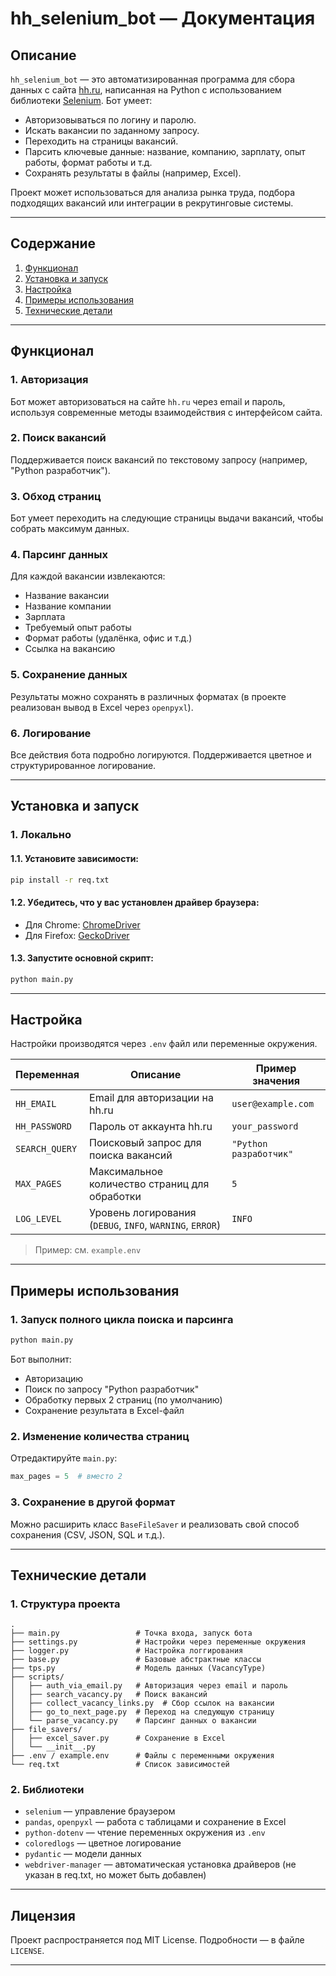 # hh_selenium_bot — Документация

## Описание
`hh_selenium_bot` — это автоматизированная программа для сбора данных с сайта [hh.ru](https://hh.ru), написанная на Python с использованием библиотеки [Selenium](https://www.selenium.dev/documentation/). Бот умеет:
- Авторизовываться по логину и паролю.
- Искать вакансии по заданному запросу.
- Переходить на страницы вакансий.
- Парсить ключевые данные: название, компанию, зарплату, опыт работы, формат работы и т.д.
- Сохранять результаты в файлы (например, Excel).

Проект может использоваться для анализа рынка труда, подбора подходящих вакансий или интеграции в рекрутинговые системы.

---

## Содержание

1. [Функционал](#функционал)
2. [Установка и запуск](#установка-и-запуск)
3. [Настройка](#настройка)
4. [Примеры использования](#примеры-использования)
5. [Технические детали](#технические-детали)

---

## Функционал

### 1. **Авторизация**
Бот может авторизоваться на сайте `hh.ru` через email и пароль, используя современные методы взаимодействия с интерфейсом сайта.

### 2. **Поиск вакансий**
Поддерживается поиск вакансий по текстовому запросу (например, "Python разработчик").

### 3. **Обход страниц**
Бот умеет переходить на следующие страницы выдачи вакансий, чтобы собрать максимум данных.

### 4. **Парсинг данных**
Для каждой вакансии извлекаются:
- Название вакансии
- Название компании
- Зарплата
- Требуемый опыт работы
- Формат работы (удалёнка, офис и т.д.)
- Ссылка на вакансию

### 5. **Сохранение данных**
Результаты можно сохранять в различных форматах (в проекте реализован вывод в Excel через `openpyxl`).

### 6. **Логирование**
Все действия бота подробно логируются. Поддерживается цветное и структурированное логирование.

---

## Установка и запуск

### 1. **Локально**

#### 1.1. Установите зависимости:
```bash
pip install -r req.txt
```

#### 1.2. Убедитесь, что у вас установлен драйвер браузера:
- Для Chrome: [ChromeDriver](https://chromedriver.chromium.org/)
- Для Firefox: [GeckoDriver](https://github.com/mozilla/geckodriver)

#### 1.3. Запустите основной скрипт:
```bash
python main.py
```

---

## Настройка

Настройки производятся через `.env` файл или переменные окружения.

| Переменная            | Описание                                                                 | Пример значения |
|----------------------|--------------------------------------------------------------------------|------------------|
| `HH_EMAIL`           | Email для авторизации на hh.ru                                           | `user@example.com` |
| `HH_PASSWORD`        | Пароль от аккаунта hh.ru                                                 | `your_password`  |
| `SEARCH_QUERY`       | Поисковый запрос для поиска вакансий                                     | `"Python разработчик"` |
| `MAX_PAGES`          | Максимальное количество страниц для обработки                            | `5`              |
| `LOG_LEVEL`          | Уровень логирования (`DEBUG`, `INFO`, `WARNING`, `ERROR`)                | `INFO`           |

> Пример: см. `example.env`

---

## Примеры использования

### 1. **Запуск полного цикла поиска и парсинга**
```bash
python main.py
```
Бот выполнит:
- Авторизацию
- Поиск по запросу "Python разработчик"
- Обработку первых 2 страниц (по умолчанию)
- Сохранение результата в Excel-файл

### 2. **Изменение количества страниц**
Отредактируйте `main.py`:
```python
max_pages = 5  # вместо 2
```

### 3. **Сохранение в другой формат**
Можно расширить класс `BaseFileSaver` и реализовать свой способ сохранения (CSV, JSON, SQL и т.д.).

---

## Технические детали

### 1. **Структура проекта**
```
.
├── main.py                 # Точка входа, запуск бота
├── settings.py             # Настройки через переменные окружения
├── logger.py               # Настройка логгирования
├── base.py                 # Базовые абстрактные классы
├── tps.py                  # Модель данных (VacancyType)
├── scripts/
│   ├── auth_via_email.py   # Авторизация через email и пароль
│   ├── search_vacancy.py   # Поиск вакансий
│   ├── collect_vacancy_links.py  # Сбор ссылок на вакансии
│   ├── go_to_next_page.py  # Переход на следующую страницу
│   └── parse_vacancy.py    # Парсинг данных о вакансии
├── file_savers/
│   ├── excel_saver.py      # Сохранение в Excel
│   └── __init__.py
├── .env / example.env      # Файлы с переменными окружения
└── req.txt                 # Список зависимостей
```

### 2. **Библиотеки**
- `selenium` — управление браузером
- `pandas`, `openpyxl` — работа с таблицами и сохранение в Excel
- `python-dotenv` — чтение переменных окружения из `.env`
- `coloredlogs` — цветное логирование
- `pydantic` — модели данных
- `webdriver-manager` — автоматическая установка драйверов (не указан в req.txt, но может быть добавлен)

---

## Лицензия

Проект распространяется под MIT License. Подробности — в файле `LICENSE`.

---
